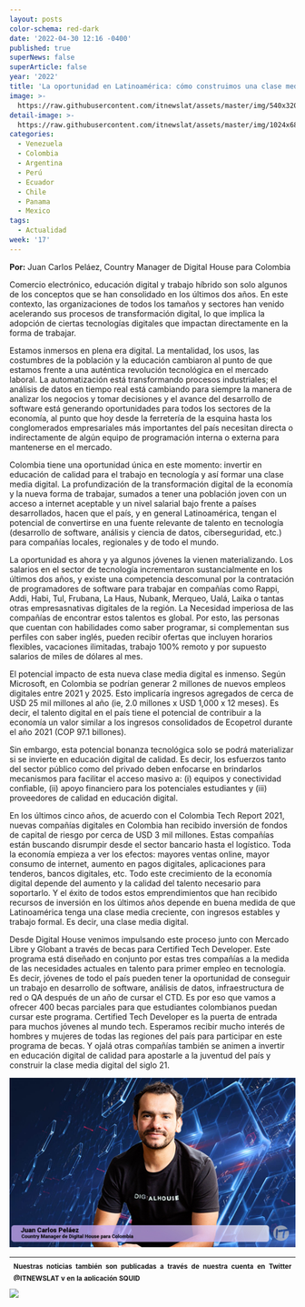 ```yaml
---
layout: posts
color-schema: red-dark
date: '2022-04-30 12:16 -0400'
published: true
superNews: false
superArticle: false
year: '2022'
title: 'La oportunidad en Latinoamérica: cómo construimos una clase media digital'
image: >-
  https://raw.githubusercontent.com/itnewslat/assets/master/img/540x320/Juan-Carlos-Pelaez-p.jpg
detail-image: >-
  https://raw.githubusercontent.com/itnewslat/assets/master/img/1024x680/Juan-Carlos-Pelaez-g.jpg
categories:
  - Venezuela
  - Colombia
  - Argentina
  - Perú
  - Ecuador
  - Chile
  - Panama
  - Mexico
tags:
  - Actualidad
week: '17'
---
```

**Por:** Juan Carlos Peláez, Country Manager de Digital House para Colombia

Comercio electrónico, educación digital y trabajo híbrido son solo algunos de los conceptos que se han consolidado en los últimos dos años. En este contexto, las organizaciones de todos los tamaños y sectores han venido acelerando sus procesos de transformación digital, lo que implica la adopción de ciertas tecnologías digitales que impactan directamente en la forma de trabajar.

Estamos inmersos en plena era digital. La mentalidad, los usos, las costumbres de la población y la educación cambiaron al punto de que estamos frente a una auténtica revolución tecnológica en el mercado laboral. La automatización está transformando procesos industriales; el análisis de datos en tiempo real está cambiando para siempre la manera de analizar los negocios y tomar decisiones y el avance del desarrollo de software está generando oportunidades para todos los sectores de la economía, al punto que hoy desde la ferretería de la esquina hasta los conglomerados empresariales más importantes del país necesitan directa o indirectamente de algún equipo de programación interna o externa para mantenerse en el mercado.  

Colombia tiene una oportunidad única en este momento: invertir en educación de calidad para el trabajo en tecnología y así formar una clase media digital. La profundización de la transformación digital de la economía y la nueva forma de trabajar, sumados a tener una población joven con un acceso a internet aceptable y un nivel salarial bajo frente a países desarrollados, hacen que el país, y en general Latinoamérica, tengan el potencial de convertirse en una fuente relevante de talento en tecnología (desarrollo de software, análisis y ciencia de datos, ciberseguridad, etc.) para compañías locales, regionales y de todo el mundo. 

La oportunidad es ahora y ya algunos jóvenes la vienen materializando. Los salarios en el sector de tecnología incrementaron sustancialmente en los últimos dos años, y existe una competencia descomunal por la contratación de programadores de software para trabajar en compañías como Rappi, Addi, Habi, Tul, Frubana, La Haus, Nubank, Merqueo, Ualá, Laika o tantas otras empresasnativas digitales de la región. La Necesidad imperiosa de las compañías de encontrar estos talentos es global. Por esto, las personas que cuentan con habilidades como saber programar, si complementan sus perfiles con saber inglés, pueden recibir ofertas que incluyen horarios flexibles, vacaciones ilimitadas, trabajo 100% remoto y por supuesto salarios de miles de dólares al mes.

El potencial impacto de esta nueva clase media digital es inmenso. Según Microsoft, en Colombia se podrían generar 2 millones de nuevos empleos digitales entre 2021 y 2025. Esto implicaría ingresos agregados de cerca de USD 25 mil millones al año (ie, 2.0 millones x USD 1,000 x 12 meses). Es decir, el talento digital en el país tiene el potencial de contribuir a la economía un valor similar a los ingresos consolidados de Ecopetrol durante el año 2021 (COP 97.1 billones).

Sin embargo, esta potencial bonanza tecnológica solo se podrá materializar si se invierte en educación digital de calidad. Es decir, los esfuerzos tanto del sector público como del privado deben enfocarse en brindarlos mecanismos para facilitar el acceso masivo a: (i) equipos y conectividad confiable, (ii) apoyo financiero para los potenciales estudiantes y (iii) proveedores de calidad en educación digital. 

En los últimos cinco años, de acuerdo con el Colombia Tech Report 2021, nuevas compañías digitales en Colombia han recibido inversión de fondos de capital de riesgo por cerca de USD 3 mil millones. Estas compañías están buscando disrumpir desde el sector bancario hasta el logístico. Toda la economía empieza a ver los efectos: mayores ventas online, mayor consumo de internet, aumento en pagos digitales, aplicaciones para tenderos, bancos digitales, etc. Todo este crecimiento de la economía digital depende del aumento y la calidad del talento necesario para soportarlo. Y el éxito de todos estos emprendimientos que han recibido recursos de inversión en los últimos años depende en buena medida de que Latinoamérica tenga una clase media creciente, con ingresos estables y trabajo formal. Es decir, una clase media digital. 

Desde Digital House venimos impulsando este proceso junto con Mercado Libre y Globant a través de becas para Certified Tech Developer. Este programa está diseñado en conjunto por estas tres compañías a la medida de las necesidades actuales en talento para primer empleo en tecnología. Es decir, jóvenes de todo el país pueden tener la oportunidad de conseguir un trabajo en desarrollo de software, análisis de datos, infraestructura de red o QA después de un año de cursar el CTD. Es por eso que vamos a ofrecer 400 becas parciales para que estudiantes colombianos puedan cursar este programa. Certified Tech Developer es la puerta de entrada para muchos jóvenes al mundo tech. Esperamos recibir mucho interés de hombres y mujeres de todas las regiones del país para participar en este programa de becas. Y ojalá otras compañías también se animen a invertir en educación digital de calidad para apostarle a la juventud del país y construir la clase media digital del siglo 21.

![](https://raw.githubusercontent.com/itnewslat/assets/master/img/540x320/Juan-Carlos-Pelaez-p.jpg)

<table style="height: 42px;" width="569">
<tbody>
<tr>
<td style="text-align: justify;"><sub><strong>Nuestras noticias también son publicadas a través de nuestra cuenta en Twitter <a href="https://twitter.com/itnewslat?lang=es">@ITNEWSLAT</a> y en la aplicación <a href="https://squidapp.co/en/">SQUID</a></strong></sub></td>
</tr>
</tbody>
</table>

<img src="https://tracker.metricool.com/c3po.jpg?hash=56f88a41e39ab42c063cc51676587a04"/>